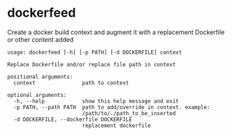 dockerfeed
==========

Create a docker build context and augment it with a replacement Dockerfile or other content added

```
usage: dockerfeed [-h] [-p PATH] [-d DOCKERFILE] context

Replace Dockerfile and/or replace file path in context

positional arguments:
  context               path to context

optional arguments:
  -h, --help            show this help message and exit
  -p PATH, --path PATH  path to add/override in context. example:
                        /path/to/./path_to_be_inserted
  -d DOCKERFILE, --dockerfile DOCKERFILE
                        replacement dockerfile
  ```
